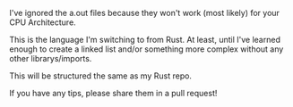 I've ignored the a.out files because they won't work (most likely) for your CPU Architecture.

This is the language I'm switching to from Rust. At least, until I've learned enough to create a linked list and/or something more complex without any other librarys/imports.

This will be structured the same as my Rust repo.

If you have any tips, please share them in a pull request!
